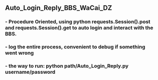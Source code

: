 ## Auto_Login_Reply_BBS_WaCai_DZ

### - Procedure Oriented, using python requests.Session().post and requests.Session().get to auto login and interact with the BBS.

### - log the entire process, convenient to debug if something went wrong

### - the way to run: python path/Auto_Login_Reply.py username/password
